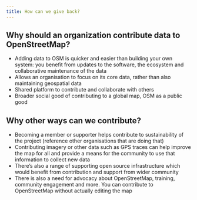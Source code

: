 ```yaml
---
title: How can we give back?
---
```


## Why should an organization contribute data to OpenStreetMap?

* Adding data to OSM is quicker and easier than building your own system: you benefit from updates to the software, the ecosystem and collaborative maintenance of the data
* Allows an organisation to focus on its core data, rather than also maintaining geospatial data
* Shared platform to contribute and collaborate with others
* Broader social good of contributing to a global map, OSM as a public good

## Why other ways can we contribute?

* Becoming a member or supporter helps contribute to sustainability of the project (reference other organisations that are doing that)
* Contributing imagery or other data such as GPS traces can help improve the map for all and provide a means for the community to use that information to collect new data
* There’s also a range of supporting open source infrastructure which would benefit from contribution and support from wider community
* There is also a need for advocacy about OpenStreetMap, training, community engagement and more. You can contribute to OpenStreetMap without actually editing the map
